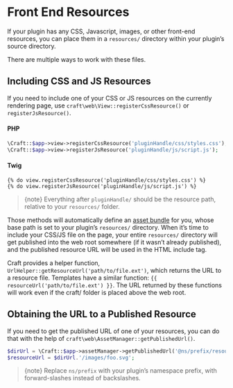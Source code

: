 Front End Resources
===================

If your plugin has any CSS, Javascript, images, or other front-end resources, you can place them in a `resources/` directory within your plugin’s source directory.

There are multiple ways to work with these files.

## Including CSS and JS Resources

If you need to include one of your CSS or JS resources on the currently rendering page, use `craft\web\View::registerCssResource()` or `registerJsResource()`.

#### PHP

```php
\Craft::$app->view->registerCssResource('pluginHandle/css/styles.css');
\Craft::$app->view->registerJsResource('pluginHandle/js/script.js');
```

#### Twig

```twig
{% do view.registerCssResource('pluginHandle/css/styles.css') %}
{% do view.registerJsResource('pluginHandle/js/script.js') %}
```

> {note} Everything after `pluginHandle/` should be the resource path, relative to your `resources/` folder. 

Those methods will automatically define an [asset bundle](http://www.yiiframework.com/doc-2.0/guide-structure-assets.html#asset-bundles) for you, whose base path is set to your plugin’s `resources/` directory. When it’s time to include your CSS/JS file on the page, your entire `resources/` directory will get published into the web root somewhere (if it wasn’t already published), and the published resource URL will be used in the HTML include tag.

Craft provides a helper function, `UrlHelper::getResourceUrl('path/to/file.ext')`, which returns the URL to a resource file. Templates have a similar function: `{{ resourceUrl('path/to/file.ext') }}`. The URL returned by these functions will work even if the craft/ folder is placed above the web root.

## Obtaining the URL to a Published Resource

If you need to get the published URL of one of your resources, you can do that with the help of `craft\web\AssetManager::getPublishedUrl()`.

```php
$dirUrl = \Craft::$app->assetManager->getPublishedUrl('@ns/prefix/resources', true);
$resourceUrl = $dirUrl.'/images/foo.svg';
```

> {note} Replace `ns/prefix` with your plugin’s namespace prefix, with forward-slashes instead of backslashes.

